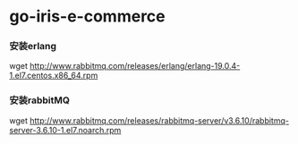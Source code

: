 # go-iris-e-commerce

### 安装erlang
wget http://www.rabbitmq.com/releases/erlang/erlang-19.0.4-1.el7.centos.x86_64.rpm

### 安装rabbitMQ
wget http://www.rabbitmq.com/releases/rabbitmq-server/v3.6.10/rabbitmq-server-3.6.10-1.el7.noarch.rpm
